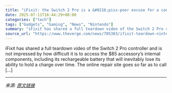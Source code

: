 ```yaml
---
title: "iFixit: the Switch 2 Pro is a &#8216;piss-poor excuse for a controller&#8217;"
date: 2025-07-11T16:44:29+08:00
categories: ["tech"]
tags: ["Gadgets", "Gaming", "News", "Nintendo"]
summary: "iFixit has shared a full teardown video of the Switch 2 Pro controller and is not impressed by how difficult it is to access the $85 accessory’s internal components, including its rechargeable battery"
source_url: "https://www.theverge.com/news/705383/ifixit-teardown-nintendo-switch-2-pro-controller-repairability"
---
```


iFixit has shared a full teardown video of the Switch 2 Pro controller and is not impressed by how difficult it is to access the $85 accessory’s internal components, including its rechargeable battery that will inevitably lose its ability to hold a charge over time. The online repair site goes so far as to call [&#8230;]

---

*来源: [原文链接](https://www.theverge.com/news/705383/ifixit-teardown-nintendo-switch-2-pro-controller-repairability)*
